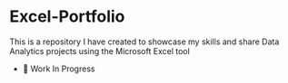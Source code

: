 # Excel-Portfolio
This is a repository I have created to showcase my skills and share Data Analytics projects using the Microsoft Excel tool
- 🚧 Work In Progress
